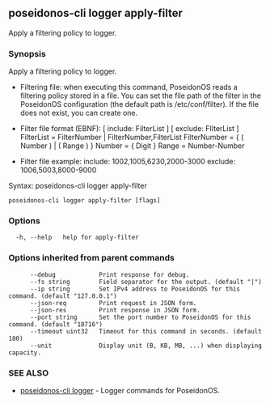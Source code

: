## poseidonos-cli logger apply-filter

Apply a filtering policy to logger.

### Synopsis


Apply a filtering policy to logger.

  - Filtering file: when executing this command, PoseidonOS reads a filtering policy 
  stored in a file. You can set the file path of the filter in the PoseidonOS configuration 
  (the default path is /etc/conf/filter). If the file does not exist, you can create one.
  
  - Filter file format (EBNF):
  [ include: FilterList ]
  [ exclude: FIlterList ]
  FilterList = FilterNumber | FilterNumber,FilterList
  FilterNumber = { ( Number ) | ( Range ) }
  Number = { Digit }
  Range = Number-Number
  
  - Filter file example:
  include: 1002,1005,6230,2000-3000
  exclude: 1006,5003,8000-9000

Syntax:
  poseidonos-cli logger apply-filter
          

```
poseidonos-cli logger apply-filter [flags]
```

### Options

```
  -h, --help   help for apply-filter
```

### Options inherited from parent commands

```
      --debug            Print response for debug.
      --fs string        Field separator for the output. (default "|")
      --ip string        Set IPv4 address to PoseidonOS for this command. (default "127.0.0.1")
      --json-req         Print request in JSON form.
      --json-res         Print response in JSON form.
      --port string      Set the port number to PoseidonOS for this command. (default "18716")
      --timeout uint32   Timeout for this command in seconds. (default 180)
      --unit             Display unit (B, KB, MB, ...) when displaying capacity.
```

### SEE ALSO

* [poseidonos-cli logger](poseidonos-cli_logger.md)	 - Logger commands for PoseidonOS.

